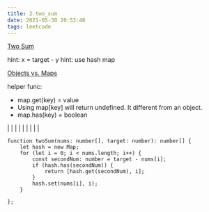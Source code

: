 ```yaml
---
title: 2.two_sum
date: 2021-05-30 20:53:48
tags: leetcode
---
```


[Two Sum](https://leetcode.com/problems/two-sum/)

hint: x = target - y
hint: use hash map

[Objects vs. Maps](https://developer.mozilla.org/en-US/docs/Web/JavaScript/Reference/Global_Objects/Map)

helper func:

- map.get(key) = value
- Using map[key] will return undefined. It different from an object.
- map.has(key) = boolean

|
|
|
|
|
|
|
|
|

```
function twoSum(nums: number[], target: number): number[] {
    let hash = new Map;
    for (let i = 0; i < nums.length; i++) {
        const secondNum: number = target - nums[i];
        if (hash.has(secondNum)) {
            return [hash.get(secondNum), i];
        }
        hash.set(nums[i], i);
    }

};
```
